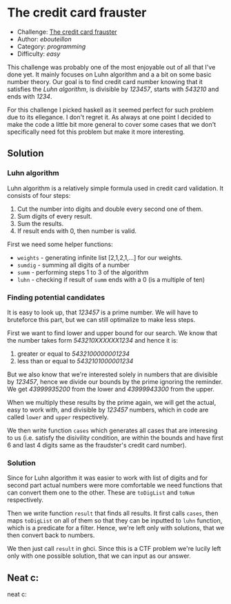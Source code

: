 # The credit card frauster

- Challenge: [The credit card frauster](https://ctflearn.com/challenge/970)
- Author: _ebouteillon_
- Category: _programming_
- Difficulty: _easy_

This challenge was probably one of the most enjoyable out of all that I've done yet. It mainly focuses on Luhn algorithm and a a bit on some basic number theory.
Our goal is to find credit card number knowing that it satisfies the _Luhn algorithm_, is divisible by _123457_, starts with _543210_ and ends with _1234_.

For this challenge I picked haskell as it seemed perfect for such problem due to its ellegance. I don't regret it. As always at one point I decided to make the code a little bit more general to cover some cases that we don't specifically need fot this problem but make it more interesting.

## Solution

### Luhn algorithm
Luhn algorithm is a relatively simple formula used in credit card validation. It consists of four steps:

1. Cut the number into digits and double every second one of them.
2. Sum digits of every result.
3. Sum the results.
4. If result ends with 0, then number is valid.

First we need some helper functions:
- `weights` - generating infinite list [2,1,2,1,...] for our weights.
- `sumdig` - summing all digits of a number
- `summ` - performing steps 1 to 3 of the algorithm
- `luhn` - checking if result of `summ` ends with a 0 (is a multiple of ten)

### Finding potential candidates
It is easy to look up, that _123457_ is a prime number. We will have to bruteforce this part, but we can still optimalize to make less steps.

First we want to find lower and upper bound for our search. We know that the number takes form _543210XXXXXX1234_ and hence it is:
1. greater or equal to _5432100000001234_
2. less than or equal to _5432101000001234_

But we also know that we're interested solely in numbers that are divisible by _123457_, hence we divide our bounds by the prime ignoring the reminder. We get _43999935200_ from the lower and _43999943300_ from the upper.

When we multiply these results by the prime again, we will get the actual, easy to work with, and divisible by _123457_ numbers, which in code are called `lower` and `upper` respectively.

We then write function `cases` which generates all cases that are interesing to us (i.e. satisfy the disivility condition, are within the bounds and have first 6 and last 4 digits same as the fraudster's credit card number). 

### Solution
Since for Luhn algorithm it was easier to work with list of digits and for second part actual numbers were more comfortable we need functions that can convert them one to the other. These are `toDigList` and `toNum` respectively.

Then we write function `result` that finds all results. It first calls `cases`, then maps `toDigList` on all of them so that they can be inputted to `luhn` function, which is a predicate for a filter. Hence, we're left only with solutions, that we then convert back to numbers.

We then just call `result` in ghci. Since this is a CTF problem we're lucily left only with one possible solution, that we can input as our answer.

## Neat c:
neat c:
